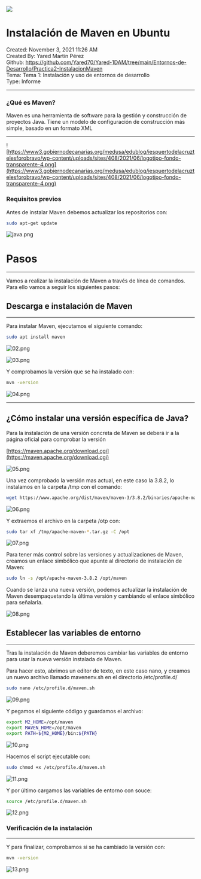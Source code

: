 ![](imagenes/portada.png)

# Instalación de Maven en Ubuntu

Created: November 3, 2021 11:26 AM  
Created By: Yared Martín Pérez  
Github: https://github.com/Yared70/Yared-1DAM/tree/main/Entornos-de-Desarrollo/Practica2-InstalacionMaven  
Tema: Tema 1: Instalación y uso de entornos de desarrollo  
Type: Informe  

---

### ¿Qué es Maven?

Maven es una herramienta de software para la gestión y construcción de proyectos Java. Tiene un modelo de configuración de construcción más simple, basado en un formato XML

---

![https://www3.gobiernodecanarias.org/medusa/edublog/iespuertodelacruztelesforobravo/wp-content/uploads/sites/408/2021/06/logotipo-fondo-transparente-4.png](https://www3.gobiernodecanarias.org/medusa/edublog/iespuertodelacruztelesforobravo/wp-content/uploads/sites/408/2021/06/logotipo-fondo-transparente-4.png)


### Requisitos previos

Antes de instalar Maven debemos actualizar los repositorios con:

```bash
sudo apt-get update
```

![java.png](imagenes/java.png)



# Pasos
---

Vamos a realizar la instalación de Maven a través de línea de comandos. Para ello vamos a seguir los siguientes pasos:



## Descarga e instalación de Maven

---

Para instalar Maven, ejecutamos el siguiente comando:

```bash
sudo apt install maven
```

![02.png](imagenes/02.png)

![03.png](imagenes/03.png)

Y comprobamos la versión que se ha instalado con:

```bash
mvn -version
```

![04.png](imagenes/04.png)

---

## **¿Cómo instalar una versión específica de Java?**

Para la instalación de una versión concreta de Maven se deberá ir a la página oficial para comprobar la versión

[https://maven.apache.org/download.cgi](https://maven.apache.org/download.cgi)

![05.png](imagenes/05.png)

Una vez comprobado la versión mas actual, en este caso la 3.8.2, lo instalamos en la carpeta /tmp con el comando:

```bash
wget https://www.apache.org/dist/maven/maven-3/3.8.2/binaries/apache-maven-3.8.2-bin.tar.gz -P /tmp
```

![06.png](imagenes/06.png)

Y extraemos el archivo en la carpeta /otp con:

```bash
sudo tar xf /tmp/apache-maven-*.tar.gz -C /opt
```

![07.png](imagenes/07.png)

Para tener más control sobre las versiones y actualizaciones de Maven, creamos un enlace simbólico que apunte al directorio de instalación de Maven:

```bash
sudo ln -s /opt/apache-maven-3.8.2 /opt/maven
```

Cuando se lanza una nueva versión, podemos actualizar la instalación de Maven desempaquetando la última versión y cambiando el enlace simbólico para señalarla.

![08.png](imagenes/08.png)

## Establecer las variables de entorno

---

Tras la instalación de Maven deberemos cambiar las variables de entorno para usar la nueva versión instalada de Maven.

Para hacer esto, abrimos un editor de texto, en este caso nano, y creamos un nuevo archivo llamado mavenenv.sh en el directorio /etc/profile.d/

```bash
sudo nano /etc/profile.d/maven.sh
```

![09.png](imagenes/09.png)

Y pegamos el siguiente código y guardamos el archivo:

```bash
export M2_HOME=/opt/maven
export MAVEN_HOME=/opt/maven
export PATH=${M2_HOME}/bin:${PATH}
```

![10.png](imagenes/10.png)

Hacemos el script ejecutable con:

```bash
sudo chmod +x /etc/profile.d/maven.sh
```

![11.png](imagenes/11.png)

Y por último cargamos las variables de entorno con souce:

```bash
source /etc/profile.d/maven.sh
```

![12.png](imagenes/12.png)

### Verificación de la instalación

---

Y para finalizar, comprobamos si se ha cambiado la versión con:

```bash
mvn -version
```

![13.png](imagenes/13.png)
